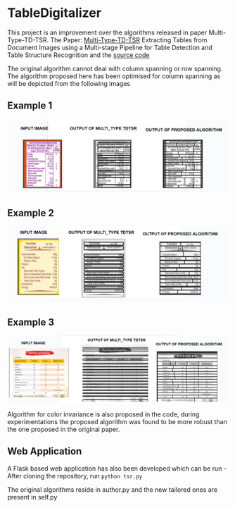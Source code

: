 # TableDigitalizer

This project is an improvement over the algorithms released in paper Multi-Type-TD-TSR. 
The Paper:
[Multi-Type-TD-TSR](https://arxiv.org/abs/2105.11021) Extracting Tables from Document Images using a Multi-stage Pipeline for Table Detection and Table Structure Recognition
and the [source code](https://github.com/Psarpei/Multi-Type-TD-TSR/tree/main) 

The original algorithm cannot deal with column spanning or row spanning. The algorithm proposed here has been optimised for column spanning as will be depicted from the following images

## Example 1
![example_1](T4.png)

## Example 2
![example_2](T3.png)

## Example 3
![example_3](T2.png)

Algorithm for color invariance is also proposed in the code, during experimentations the proposed algorithm was found to be more robust than the one proposed in the original paper.

## Web Application
A Flask based web application has also been developed which can be run  - 
After cloning the repository, run
``` python tsr.py ```

The original algorithms reside in author.py and the new tailored ones are present in self.py
